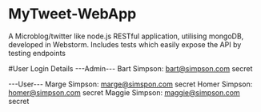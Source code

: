 # MyTweet-WebApp
A Microblog/twitter like node.js RESTful application, utilising mongoDB, developed in Webstorm.
Includes tests which easily expose the API by testing endpoints

#User Login Details
---Admin---
Bart Simpson:   bart@simpson.com  secret

---User---
Marge Simpson:  marge@simspon.com     secret
Homer Simpson:  homer@simpson.com     secret
Maggie Simpson: maggie@simpson.com    secret

